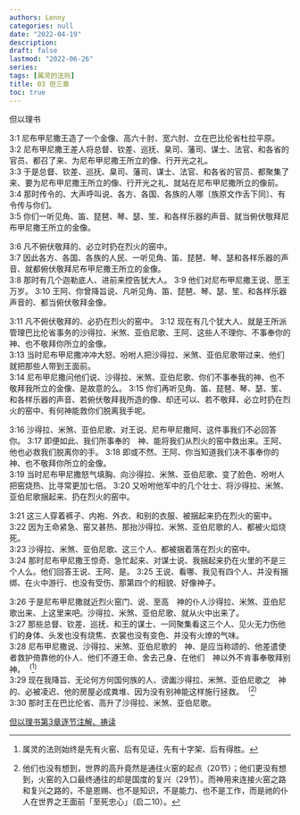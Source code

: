 ```yaml
---
authors: Lenny
categories: null
date: "2022-04-19"
description: 
draft: false
lastmod: "2022-06-26"
series:
tags: [属灵的法则]
title: 03 但三章
toc: true
---
```

但以理书
<!--more-->

3:1 尼布甲尼撒王造了一个金像、高六十肘、宽六肘、立在巴比伦省杜拉平原。
3:2 尼布甲尼撒王差人将总督、钦差、巡抚、臬司、藩司、谋士、法官、和各省的官员、都召了来、为尼布甲尼撒王所立的像、行开光之礼。  
3:3 于是总督、钦差、巡抚、臬司、藩司、谋士、法官、和各省的官员、都聚集了来、要为尼布甲尼撒王所立的像、行开光之礼、就站在尼布甲尼撒所立的像前。  
3:4 那时传令的、大声呼叫说、各方、各国、各族的人哪〔族原文作舌下同〕、有令传与你们。  
3:5 你们一听见角、笛、琵琶、琴、瑟、笙、和各样乐器的声音、就当俯伏敬拜尼布甲尼撒王所立的金像。

3:6 凡不俯伏敬拜的、必立时扔在烈火的窑中。  
3:7 因此各方、各国、各族的人民、一听见角、笛、琵琶、琴、瑟和各样乐器的声音、就都俯伏敬拜尼布甲尼撒王所立的金像。  
3:8 那时有几个迦勒底人、进前来控告犹大人。
3:9 他们对尼布甲尼撒王说、愿王万岁。
3:10 王阿、你曾降旨说、凡听见角、笛、琵琶、琴、瑟、笙、和各样乐器声音的、都当俯伏敬拜金像。  

3:11 凡不俯伏敬拜的、必扔在烈火的窑中。
3:12 现在有几个犹大人、就是王所派管理巴比伦省事务的沙得拉、米煞、亚伯尼歌、王阿、这些人不理你、不事奉你的神、也不敬拜你所立的金像。  
3:13 当时尼布甲尼撒冲冲大怒、吩咐人把沙得拉、米煞、亚伯尼歌带过来、他们就把那些人带到王面前。  
3:14 尼布甲尼撒问他们说、沙得拉、米煞、亚伯尼歌、你们不事奉我的神、也不敬拜我所立的金像、是故意的么。
3:15 你们再听见角、笛、琵琶、琴、瑟、笙、和各样乐器的声音、若俯伏敬拜我所造的像、却还可以、若不敬拜、必立时扔在烈火的窑中、有何神能救你们脱离我手呢。  

3:16 沙得拉、米煞、亚伯尼歌、对王说、尼布甲尼撒阿、这件事我们不必回答你。
3:17 即便如此、我们所事奉的　神、能将我们从烈火的窑中救出来。王阿、他也必救我们脱离你的手。
3:18 即或不然、王阿、你当知道我们决不事奉你的神、也不敬拜你所立的金像。  
3:19 当时尼布甲尼撒怒气填胸、向沙得拉、米煞、亚伯尼歌、变了脸色、吩咐人把窑烧热、比寻常更加七倍。
3:20 又吩咐他军中的几个壮士、将沙得拉、米煞、亚伯尼歌捆起来、扔在烈火的窑中。  

3:21 这三人穿着裤子、内袍、外衣、和别的衣服、被捆起来扔在烈火的窑中。  
3:22 因为王命紧急、窑又甚热、那抬沙得拉、米煞、亚伯尼歌的人、都被火焰烧死。  
3:23 沙得拉、米煞、亚伯尼歌、这三个人、都被捆着落在烈火的窑中。  
3:24 那时尼布甲尼撒王惊奇、急忙起来、对谋士说、我捆起来扔在火里的不是三个人么。他们回答王说、王阿、是。
3:25 王说、看哪、我见有四个人、并没有捆绑、在火中游行、也没有受伤、那第四个的相貌、好像神子。  

3:26 于是尼布甲尼撒就近烈火窑门、说、至高　神的仆人沙得拉、米煞、亚伯尼歌出来、上这里来吧。沙得拉、米煞、亚伯尼歌、就从火中出来了。   
3:27 那些总督、钦差、巡抚、和王的谋士、一同聚集看这三个人、见火无力伤他们的身体、头发也没有烧焦、衣裳也没有变色、并没有火燎的气味。   
3:28 尼布甲尼撒说、沙得拉、米煞、亚伯尼歌的　神、是应当称颂的、他差遣使者救护倚靠他的仆人、他们不遵王命、舍去己身、在他们　神以外不肯事奉敬拜别神。&nbsp;&nbsp;<sup>(</sup>[^1]<sup>)</sup>  
3:29 现在我降旨、无论何方何国何族的人、谤讟沙得拉、米煞、亚伯尼歌之　神的、必被凌迟、他的房屋必成粪堆、因为没有别神能这样施行拯救。&nbsp;&nbsp;<sup>(</sup>[^2]<sup>)</sup>  
3:30 那时王在巴比伦省、高升了沙得拉、米煞、亚伯尼歌。  

[^1]: 属灵的法则始终是先有火窑、后有见证，先有十字架、后有得胜。  
[^2]: 他们也没有想到，世界的高升竟然是通往火窑的起点（20节）；他们更没有想到，火窑的入口最终通往的却是国度的复兴（29节）。而神用来连接火窑之路和复兴之路的，不是恩赐、也不是知识，不是能力、也不是工作，而是祂的仆人在世界之王面前「至死忠心」（启二10）。  

<a href = "https://cmcbiblereading.com/2016/09/13/%e4%bd%86%e4%bb%a5%e7%90%86%e4%b9%a6%e7%ac%ac3%e7%ab%a0%e9%80%90%e8%8a%82%e6%b3%a8%e8%a7%a3%e3%80%81%e7%a5%b7%e8%af%bb/">但以理书第3章逐节注解、祷读</a>
